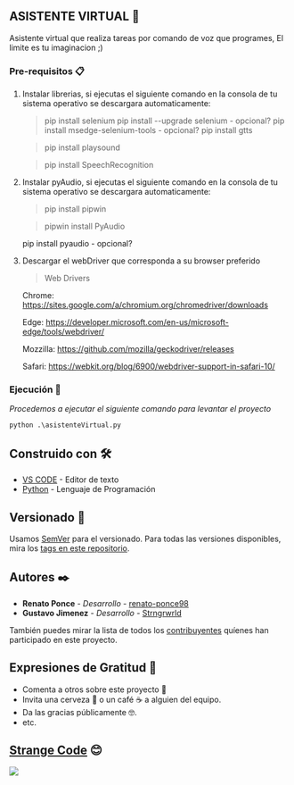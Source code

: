 ## ASISTENTE VIRTUAL 🤖

 Asistente virtual que realiza tareas por comando de voz que programes, El limite es tu imaginacion ;)


### Pre-requisitos 📋

 1. Instalar librerias, si ejecutas el siguiente comando en la consola de tu sistema operativo se descargara automaticamente:
	>   pip install selenium
      pip install --upgrade selenium - opcional?
      pip install msedge-selenium-tools - opcional?
    >   pip install gtts

    >   pip install playsound

    >   pip install SpeechRecognition

 1. Instalar pyAudio, si ejecutas el siguiente comando en la consola de tu sistema operativo se descargara automaticamente:
    >   pip install pipwin

    >   pipwin install PyAudio

    pip install pyaudio - opcional?

 1. Descargar el webDriver que corresponda a su browser preferido
    >  Web Drivers

    Chrome:
     https://sites.google.com/a/chromium.org/chromedriver/downloads
	 
    Edge:
    https://developer.microsoft.com/en-us/microsoft-edge/tools/webdriver/
	
    Mozzilla:
    https://github.com/mozilla/geckodriver/releases
	
    Safari:
    https://webkit.org/blog/6900/webdriver-support-in-safari-10/

### Ejecución 🔧

_Procedemos a ejecutar el siguiente comando para levantar el proyecto_

```
python .\asistenteVirtual.py
```

<!-- 
## Ejecutando las pruebas ⚙️

_Explica como ejecutar las pruebas automatizadas para este sistema_

### Analice las pruebas end-to-end 🔩

_Explica que verifican estas pruebas y por qué_

```
Da un ejemplo
```

### Y las pruebas de estilo de codificación ⌨️

_Explica que verifican estas pruebas y por qué_

```
Da un ejemplo
``` -->

<!-- ## Despliegue 📦

_Agrega notas adicionales sobre como hacer deploy_ -->

## Construido con 🛠️

* [VS CODE](https://code.visualstudio.com/) - Editor de texto
* [Python](https://www.python.org/) - Lenguaje de Programación

## Versionado 📌

Usamos [SemVer](http://semver.org/) para el versionado. Para todas las versiones disponibles, mira los [tags en este repositorio](https://github.com/Strange-Code/DetectorRostro/tags).

## Autores ✒️

* **Renato Ponce** - *Desarrollo* - [renato-ponce98](https://github.com/renato-ponce98)
* **Gustavo Jimenez** - *Desarrollo* - [Strngrwrld](https://github.com/Strngrwrld)

También puedes mirar la lista de todos los [contribuyentes](https://github.com/Strange-Code/DetectorRostro/contributors) quíenes han participado en este proyecto. 


## Expresiones de Gratitud 🎁

* Comenta a otros sobre este proyecto 📢
* Invita una cerveza 🍺 o un café ☕ a alguien del equipo. 
* Da las gracias públicamente 🤓.
* etc.

## [Strange Code](https://github.com/Strange-Code) 😊

![](https://avatars.githubusercontent.com/u/79027421?s=200&v=4)

